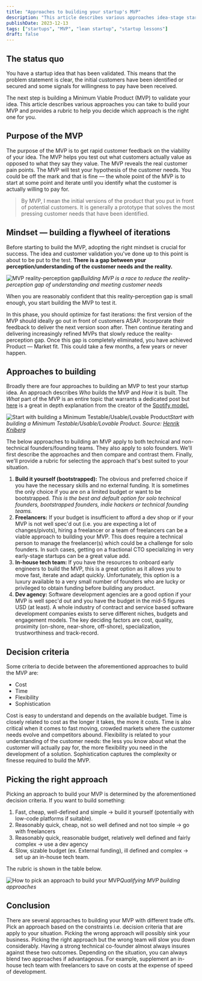 ```yaml
---
title: "Approaches to building your startup's MVP"
description: "This article describes various approaches idea-stage startups can take to build a Minimum Viable Product (MVP)."
publishDate: 2023-12-13
tags: ["startups", "MVP", "lean startup", "startup lessons"]
draft: false
---
```


## The status quo

You have a startup idea that has been validated. This means that the problem statement is clear, the initial customers have been identified or secured and some signals for willingness to pay have been received.

The next step is building a Minimum Viable Product (MVP) to validate your idea. This article describes various approaches you can take to build your MVP and provides a rubric to help you decide which approach is the right one for you.

## Purpose of the MVP

The purpose of the MVP is to get rapid customer feedback on the viability of your idea. The MVP helps you test out what customers actually value as opposed to what they say they value. The MVP reveals the real customer pain points. The MVP will test your hypothesis of the customer needs. You could be off the mark and that is fine — the whole point of the MVP is to start at some point and iterate until you identify what the customer is actually willing to pay for.

> By MVP, I mean the initial versions of the product that you put in front of potential customers. It is generally a prototype that solves the most pressing customer needs that have been identified.

## Mindset — building a flywheel of iterations

Before starting to build the MVP, adopting the right mindset is crucial for success. The idea and customer validation you've done up to this point is about to be put to the test. **There is a gap between your perception/understanding of the customer needs and the reality.**

![MVP reality-perception gap](/assets/images/mvp-reality-perception-gap.png)*Building MVP is a race to reduce the reality-perception gap of understanding and meeting customer needs*

When you are reasonably confident that this reality-perception gap is small enough, you start building the MVP to test it.

In this phase, you should optimize for fast iterations: the first version of the MVP should ideally go out in front of customers ASAP. Incorporate their feedback to deliver the next version soon after. Then continue iterating and delivering increasingly refined MVPs that slowly reduce the reality-perception gap. Once this gap is completely eliminated, you have achieved Product — Market fit. This could take a few months, a few years or never happen.

## Approaches to building

Broadly there are four approaches to building an MVP to test your startup idea. An approach describes *Who* builds the MVP and *How* it is built. The *What* part of the MVP is an entire topic that warrants a dedicated post but [here](https://blog.crisp.se/2016/01/25/henrikkniberg/making-sense-of-mvp) is a great in depth explanation from the creator of the [Spotify model.](https://www.youtube.com/watch?v=Yvfz4HGtoPc&ab_channel=HenrikKniberg)

![Start with building a Minimum Testable/Usable/Lovable Product](/assets/images/min-testable-lovable-usable-product.png)*Start with building a Minimum Testable/Usable/Lovable Product. Source: [Henrik Kniberg](https://blog.crisp.se/2016/01/25/henrikkniberg/making-sense-of-mvp)*

The below approaches to building an MVP apply to both technical and non-technical founders/founding teams. They also apply to solo founders. We'll first describe the approaches and then compare and contrast them. Finally, we'll provide a rubric for selecting the approach that's best suited to your situation.

1. **Build it yourself (bootstrapped):** The obvious and preferred choice if you have the necessary skills and no external funding. It is sometimes the only choice if you are on a limited budget or want to be bootstrapped. *This is the best and default option for solo technical founders, bootstrapped founders, indie hackers or technical founding teams.*
2. **Freelancers:** If your budget is insufficient to afford a dev shop or if your MVP is not well spec'd out (i.e. you are expecting a lot of changes/pivots), hiring a freelancer or a team of freelancers can be a viable approach to building your MVP. This does require a technical person to manage the freelancer(s) which could be a challenge for solo founders. In such cases, getting on a fractional CTO specializing in very early-stage startups can be a great value add.
3. **In-house tech team:** If you have the resources to onboard early engineers to build the MVP, this is a great option as it allows you to move fast, iterate and adapt quickly. Unfortunately, this option is a luxury available to a very small number of founders who are lucky or privileged to obtain funding before building any product.
4. **Dev agency:** Software development agencies are a good option if your MVP is well spec'd out and you have the budget in the mid-5 figures USD (at least). A whole industry of contract and service based software development companies exists to serve different niches, budgets and engagement models. The key deciding factors are cost, quality, proximity (on-shore, near-shore, off-shore), specialization, trustworthiness and track-record.

## Decision criteria

Some criteria to decide between the aforementioned approaches to build the MVP are:

* Cost
* Time
* Flexibility
* Sophistication

Cost is easy to understand and depends on the available budget. Time is closely related to cost as the longer it takes, the more it costs. Time is also critical when it comes to fast moving, crowded markets where the customer needs evolve and competitors abound. Flexibility is related to your understanding of the customer needs: the less you know about what the customer will actually pay for, the more flexibility you need in the development of a solution. Sophistication captures the complexity or finesse required to build the MVP.

## Picking the right approach

Picking an approach to build your MVP is determined by the aforementioned decision criteria. If you want to build something:

1. Fast, cheap, well-defined and simple → build it yourself (potentially with low-code platforms if suitable).
2. Reasonably quick, cheap, not so well defined and not too simple → go with freelancers
3. Reasonably quick, reasonable budget, relatively well defined and fairly complex → use a dev agency
4. Slow, sizable budget (ex. External funding), ill defined and complex → set up an in-house tech team.

The rubric is shown in the table below.

![How to pick an approach to build your MVP](/assets/images/rubric-mvp-approaches.webp)*Qualifying MVP building approaches*

## Conclusion

There are several approaches to building your MVP with different trade offs. Pick an approach based on the constraints i.e. decision criteria that are apply to your situation. Picking the wrong approach will possibly sink your business. Picking the right approach but the wrong team will slow you down considerably. Having a strong technical co-founder almost always insures against these two outcomes. Depending on the situation, you can always blend two approaches if advantageous. For example, supplement an in-house tech team with freelancers to save on costs at the expense of speed of development.